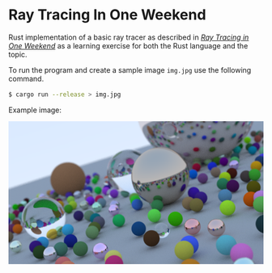 # Ray Tracing In One Weekend

Rust implementation of a basic ray tracer as described in [_Ray Tracing in One Weekend_](https://raytracing.github.io/books/RayTracingInOneWeekend.html) as a learning exercise for both the Rust language and the topic.

To run the program and create a sample image `img.jpg` use the following command.

```bash
$ cargo run --release > img.jpg
```

Example image:

![Sample render](./img.png)
